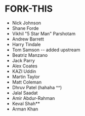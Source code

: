 # FORK-THIS

- Nick Johnson
- Shane Forde
- Vikhil "5 Star Man" Parshotam
- Andrew Barrett
- Harry Tindale
- Tom Samson -- added upstream
- Beatriz Manzano
- Jack Parry
- Alex Coates
- KAZI Uddin
- Martin Taylor
- Matt Coleman
- Dhruv Patel (hahaha ^^)
- Jalal Saadat
- Amir Abdur-Rahman
- Keval Shah**
- Arman Khan
